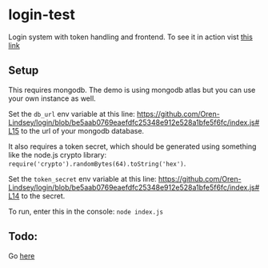 # login-test
Login system with token handling and frontend. To see it in action vist [this link](https://login-test.s40.repl.co)

## Setup
This requires mongodb. The demo is using mongodb atlas but you can use your own instance as well.

Set the `db_url` env variable at this line: https://github.com/Oren-Lindsey/login/blob/be5aab0769eaefdfc25348e912e528a1bfe5f6fc/index.js#L15 to the url of your mongodb database.

It also requires a token secret, which should be generated using something like the node.js crypto library:
`require('crypto').randomBytes(64).toString('hex')`.

Set the `token_secret` env variable at this line:
https://github.com/Oren-Lindsey/login/blob/be5aab0769eaefdfc25348e912e528a1bfe5f6fc/index.js#L14
to the secret.

To run, enter this in the console: `node index.js`

## Todo:
Go [here](https://github.com/Oren-Lindsey/login/projects/1)
